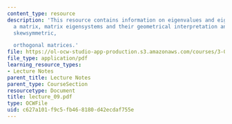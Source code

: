 ```yaml
---
content_type: resource
description: 'This resource contains information on eigenvalues and eigenvectors of
  a matrix, matrix eigensystems and their geometrical interpretation and symmetric,
  skewsymmetric,

  orthogonal matrices.'
file: https://ol-ocw-studio-app-production.s3.amazonaws.com/courses/3-016-mathematics-for-materials-scientists-and-engineers-fall-2005/c627a101f9c5fb468180d42ecdaf755e_lecture_09.pdf
file_type: application/pdf
learning_resource_types:
- Lecture Notes
parent_title: Lecture Notes
parent_type: CourseSection
resourcetype: Document
title: lecture_09.pdf
type: OCWFile
uid: c627a101-f9c5-fb46-8180-d42ecdaf755e
---
```

